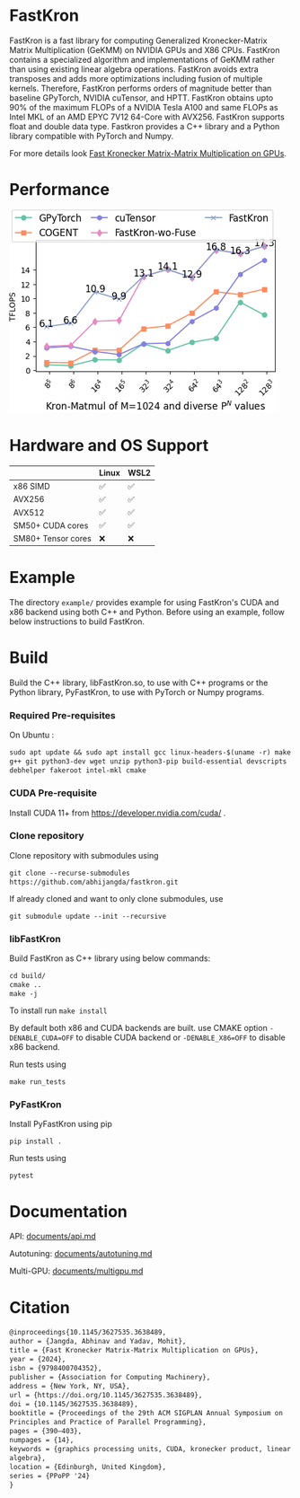 # FastKron

FastKron is a fast library for computing Generalized Kronecker-Matrix Matrix Multiplication (GeKMM) on NVIDIA GPUs and X86 CPUs.
FastKron contains a specialized algorithm and implementations of GeKMM rather than using existing linear algebra operations.
FastKron avoids extra transposes and adds more optimizations including fusion of multiple kernels.
Therefore, FastKron performs orders of magnitude better than baseline GPyTorch, NVIDIA cuTensor, and HPTT.
FastKron obtains upto 90% of the maximum FLOPs of a NVIDIA Tesla A100 and same FLOPs as Intel MKL of an AMD EPYC 7V12 64-Core with AVX256. 
FastKron supports float and double data type.
Fastkron provides a C++ library and a Python library compatible with PyTorch and Numpy.

For more details look [Fast Kronecker Matrix-Matrix Multiplication on GPUs](https://dl.acm.org/doi/abs/10.1145/3627535.3638489).

# Performance

![](https://github.com/abhijangda/fastkron/blob/main/tests/benchmarks/single-cuda-flops.png?raw=true)

# Hardware and OS Support
|  | Linux | WSL2 |
|----------|----------|----------|
| x86  SIMD   | :white_check_mark:   | :white_check_mark: |
| AVX256   | :white_check_mark: | :white_check_mark: |
| AVX512   | :white_check_mark: |:white_check_mark: |
| SM50+ CUDA cores    |:white_check_mark: | :white_check_mark: |
| SM80+ Tensor cores  | :x: | :x: |

# Example
The directory `example/` provides example for using FastKron's CUDA and x86 backend using both C++ and Python.
Before using an example, follow below instructions to build FastKron. 

# Build
Build the C++ library, libFastKron.so, to use with C++ programs or the Python library, PyFastKron, to use with PyTorch or Numpy programs.

### Required Pre-requisites
On Ubuntu :
```
sudo apt update && sudo apt install gcc linux-headers-$(uname -r) make g++ git python3-dev wget unzip python3-pip build-essential devscripts debhelper fakeroot intel-mkl cmake
```

### CUDA Pre-requisite
Install CUDA 11+ from https://developer.nvidia.com/cuda/ .

### Clone repository
Clone repository with submodules using 
```
git clone --recurse-submodules https://github.com/abhijangda/fastkron.git
```

If already cloned and want to only clone submodules, use
```
git submodule update --init --recursive
```

### libFastKron
Build FastKron as C++ library using below commands: 

```mkdir build/
cd build/
cmake ..
make -j
```

To install run
```make install```

By default both x86 and CUDA backends are built. use CMAKE option `-DENABLE_CUDA=OFF` to disable CUDA backend or `-DENABLE_X86=OFF` to disable x86 backend.

Run tests using 
```
make run_tests
```

### PyFastKron
Install PyFastKron using pip

```
pip install .
```

Run tests using 
```
pytest
```

# Documentation

API: [documents/api.md](https://github.com/abhijangda/FastKron/blob/main/documents/api.md)

Autotuning: [documents/autotuning.md](https://github.com/abhijangda/FastKron/blob/main/documents/autotuning.md)

Multi-GPU: [documents/multigpu.md](https://github.com/abhijangda/FastKron/blob/main/documents/multigpu.md)

# Citation

```
@inproceedings{10.1145/3627535.3638489,
author = {Jangda, Abhinav and Yadav, Mohit},
title = {Fast Kronecker Matrix-Matrix Multiplication on GPUs},
year = {2024},
isbn = {9798400704352},
publisher = {Association for Computing Machinery},
address = {New York, NY, USA},
url = {https://doi.org/10.1145/3627535.3638489},
doi = {10.1145/3627535.3638489},
booktitle = {Proceedings of the 29th ACM SIGPLAN Annual Symposium on Principles and Practice of Parallel Programming},
pages = {390–403},
numpages = {14},
keywords = {graphics processing units, CUDA, kronecker product, linear algebra},
location = {Edinburgh, United Kingdom},
series = {PPoPP '24}
}
```